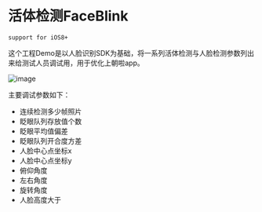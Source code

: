 # 活体检测FaceBlink

`support for iOS8+`

这个工程Demo是以人脸识别SDK为基础，将一系列活体检测与人脸检测参数列出来给测试人员调试用，用于优化上朝啦app。

![image](https://github.com/MQL9011/FaceBlink/blob/master/img/IMG.png)

主要调试参数如下：
* 连续检测多少帧照片
* 眨眼队列存放值个数
* 眨眼平均值偏差
* 眨眼队列开合度方差
* 人脸中心点坐标x
* 人脸中心点坐标y
* 俯仰角度
* 左右角度
* 旋转角度
* 人脸高度大于


```

```

                                                                                         

